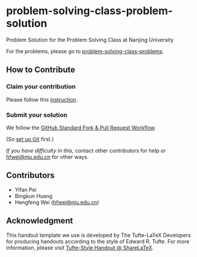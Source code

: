 # problem-solving-class-problem-solution

Problem Solution for the Problem Solving Class at Nanjing University

For the problems, please go to
[problem-solving-class-problems](https://github.com/hengxin/problem-solving-class-problems).

## How to Contribute

### Claim your contribution
Please follow this [instruction](https://github.com/hengxin/problem-solving-class-problem-solution/issues/2).

### Submit your solution
We follow the [GitHub Standard Fork & Pull Request Workflow](https://gist.github.com/Chaser324/ce0505fbed06b947d962).

(So [set up Git](https://help.github.com/articles/set-up-git/) first.)

*If you have difficulty in this*, contact other contributors for help or hfwei@nju.edu.cn for other ways.

## Contributors
- Yifan Pei
- Bingkun Huang
- Hengfeng Wei (hfwei@nju.edu.cn)

## Acknowledgment

This handout template we use is developed by The Tufte-LaTeX Developers 
for producing handouts according to the style of Edward R. Tufte.
For more information, please visit [Tufte-Style Handout @ ShareLaTeX](https://www.sharelatex.com/templates/other/tufte-style-handout).
